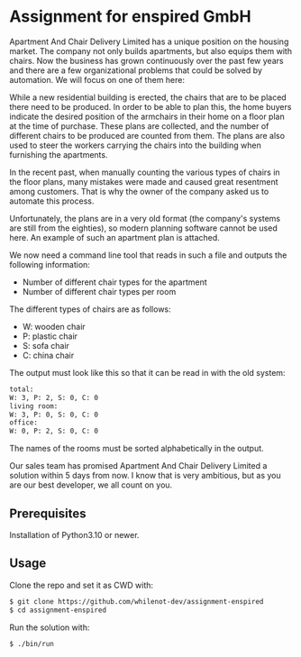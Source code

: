 # Assignment for enspired GmbH

Apartment And Chair Delivery Limited has a unique position on the housing market. The company not only builds apartments, but also equips them with chairs.
Now the business has grown continuously over the past few years and there are a few organizational problems that could be solved by automation.
We will focus on one of them here:

While a new residential building is erected, the chairs that are to be placed there need to be produced. In order to be able to plan this, the home buyers indicate the desired position of the armchairs in their home on a floor plan at the time of purchase. These plans are collected, and the number of different chairs to be produced are counted from them. The plans are also used to steer the workers carrying the chairs into the building when furnishing the apartments.

In the recent past, when manually counting the various types of chairs in the floor plans, many mistakes were made and caused great resentment among customers. That is why the owner of the company asked us to automate this process.

Unfortunately, the plans are in a very old format (the company's systems are still from the eighties), so modern planning software cannot be used here. An example of such an apartment plan is attached.

We now need a command line tool that reads in such a file and outputs the following information:

- Number of different chair types for the apartment
- Number of different chair types per room

The different types of chairs are as follows:

- W: wooden chair
- P: plastic chair
- S: sofa chair
- C: china chair

The output must look like this so that it can be read in with the old system:

```txt
total:
W: 3, P: 2, S: 0, C: 0
living room:
W: 3, P: 0, S: 0, C: 0
office:
W: 0, P: 2, S: 0, C: 0
```

The names of the rooms must be sorted alphabetically in the output.

Our sales team has promised Apartment And Chair Delivery Limited a solution within 5 days from now. I know that is very ambitious, but as you are our best developer, we all count on you.

## Prerequisites

Installation of Python3.10 or newer.

## Usage

Clone the repo and set it as CWD with:

```bash
$ git clone https://github.com/whilenot-dev/assignment-enspired
$ cd assignment-enspired
```

Run the solution with:

```bash
$ ./bin/run
```
